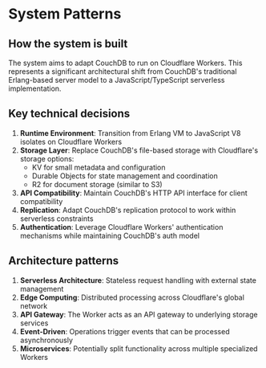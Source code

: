 # System Patterns

## How the system is built
The system aims to adapt CouchDB to run on Cloudflare Workers. This represents a significant architectural shift from CouchDB's traditional Erlang-based server model to a JavaScript/TypeScript serverless implementation.

## Key technical decisions
1. **Runtime Environment**: Transition from Erlang VM to JavaScript V8 isolates on Cloudflare Workers
2. **Storage Layer**: Replace CouchDB's file-based storage with Cloudflare's storage options:
   - KV for small metadata and configuration
   - Durable Objects for state management and coordination
   - R2 for document storage (similar to S3)
3. **API Compatibility**: Maintain CouchDB's HTTP API interface for client compatibility
4. **Replication**: Adapt CouchDB's replication protocol to work within serverless constraints
5. **Authentication**: Leverage Cloudflare Workers' authentication mechanisms while maintaining CouchDB's auth model

## Architecture patterns
1. **Serverless Architecture**: Stateless request handling with external state management
2. **Edge Computing**: Distributed processing across Cloudflare's global network
3. **API Gateway**: The Worker acts as an API gateway to underlying storage services
4. **Event-Driven**: Operations trigger events that can be processed asynchronously
5. **Microservices**: Potentially split functionality across multiple specialized Workers